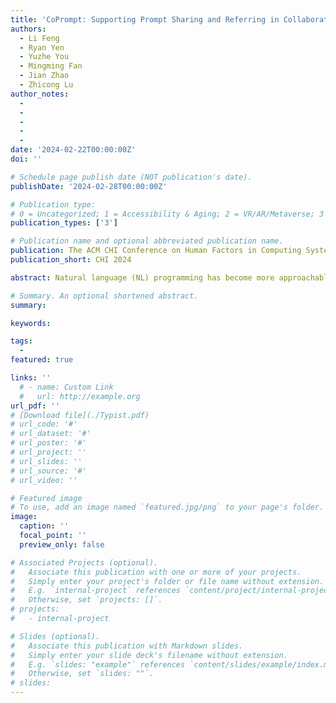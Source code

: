 ```yaml
---
title: 'CoPrompt: Supporting Prompt Sharing and Referring in Collaborative Natural Language Programming'
authors:
  - Li Feng
  - Ryan Yen
  - Yuzhe You
  - Mingming Fan
  - Jian Zhao
  - Zhicong Lu
author_notes:
  - 
  - 
  -
  - 
  - 
date: '2024-02-22T00:00:00Z'
doi: ''

# Schedule page publish date (NOT publication's date).
publishDate: '2024-02-28T00:00:00Z'

# Publication type: 
# 0 = Uncategorized; 1 = Accessibility & Aging; 2 = VR/AR/Metaverse; 3 = Human-AI Collaboration; 4 = UX Methodology; 5 = Social Computing; 6 = Sensing; 
publication_types: ['3']

# Publication name and optional abbreviated publication name.
publication: The ACM CHI Conference on Human Factors in Computing Systems 2023
publication_short: CHI 2024

abstract: Natural language (NL) programming has become more approachable due to the powerful code-generation capability of large language models (LLMs). This shift to using NL to program enhances collaborative programming by reducing communication barriers and context-switching among programmers from varying backgrounds. However, programmers may face challenges during prompt engineering in a collaborative setting as they need to actively keep aware of their collaborators' progress and intents. In this paper, we aim to investigate ways to assist programmers’ prompt engineering in a collaborative context. We first conducted a formative study to understand the workflows and challenges of programmers when using NL for collaborative programming. Based on our findings, we implemented a prototype, CoPrompt, to support collaborative prompt engineering by providing referring, requesting, sharing, and linking mechanisms. Our user study indicates that CoPrompt assists programmers in comprehending collaborators' prompts and building on their collaborators’ work, reducing repetitive updates and communication costs.

# Summary. An optional shortened abstract.
summary:

keywords: 

tags:
  - 
featured: true

links: ''
  # - name: Custom Link
  #   url: http://example.org
url_pdf: ''
# [Download file](./Typist.pdf)
# url_code: '#'
# url_dataset: '#'
# url_poster: '#'
# url_project: ''
# url_slides: ''
# url_source: '#'
# url_video: ''

# Featured image
# To use, add an image named `featured.jpg/png` to your page's folder.
image:
  caption: ''
  focal_point: ''
  preview_only: false

# Associated Projects (optional).
#   Associate this publication with one or more of your projects.
#   Simply enter your project's folder or file name without extension.
#   E.g. `internal-project` references `content/project/internal-project/index.md`.
#   Otherwise, set `projects: []`.
# projects:
#   - internal-project

# Slides (optional).
#   Associate this publication with Markdown slides.
#   Simply enter your slide deck's filename without extension.
#   E.g. `slides: "example"` references `content/slides/example/index.md`.
#   Otherwise, set `slides: ""`.
# slides:
---
```


<!-- {{< youtube f9lO9tin4tw >}} -->


